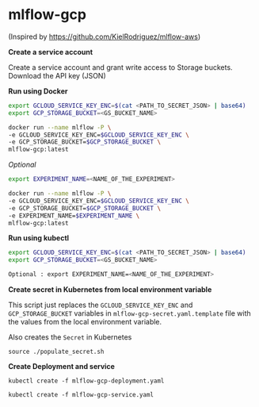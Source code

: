 # mlflow-gcp 

(Inspired by https://github.com/KielRodriguez/mlflow-aws)

**Create a service account**

Create a service account and grant write access to Storage buckets. 
Download the API key (JSON) 


**Run using Docker**

```bash
export GCLOUD_SERVICE_KEY_ENC=$(cat <PATH_TO_SECRET_JSON> | base64)
export GCP_STORAGE_BUCKET=<GS_BUCKET_NAME>

docker run --name mlflow -P \
-e GCLOUD_SERVICE_KEY_ENC=$GCLOUD_SERVICE_KEY_ENC \
-e GCP_STORAGE_BUCKET=$GCP_STORAGE_BUCKET \
mlflow-gcp:latest

```

*Optional*

```bash 
export EXPERIMENT_NAME=<NAME_OF_THE_EXPERIMENT>

docker run --name mlflow -P \
-e GCLOUD_SERVICE_KEY_ENC=$GCLOUD_SERVICE_KEY_ENC \
-e GCP_STORAGE_BUCKET=$GCP_STORAGE_BUCKET \
-e EXPERIMENT_NAME=$EXPERIMENT_NAME \
mlflow-gcp:latest

```

**Run using kubectl**


```bash
export GCLOUD_SERVICE_KEY_ENC=$(cat <PATH_TO_SECRET_JSON> | base64)
export GCP_STORAGE_BUCKET=<GS_BUCKET_NAME>

Optional : export EXPERIMENT_NAME=<NAME_OF_THE_EXPERIMENT>

```

**Create secret in Kubernetes from local environment variable**

This script just replaces the `GCLOUD_SERVICE_KEY_ENC` and `GCP_STORAGE_BUCKET` variables in `mlflow-gcp-secret.yaml.template` file with the values from the local environment variable. 

Also creates the `Secret` in Kubernetes

```
source ./populate_secret.sh
```


**Create Deployment and service**
```
kubectl create -f mlflow-gcp-deployment.yaml

kubectl create -f mlflow-gcp-service.yaml
```






